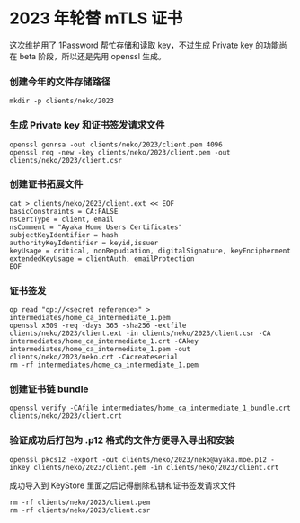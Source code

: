 # 2023 年轮替 mTLS 证书

这次维护用了 1Password 帮忙存储和读取 key，不过生成 Private key 的功能尚在 beta 阶段，所以还是先用 openssl 生成。

### 创建今年的文件存储路径

```shell
mkdir -p clients/neko/2023
```

### 生成 Private key 和证书签发请求文件

```shell
openssl genrsa -out clients/neko/2023/client.pem 4096
openssl req -new -key clients/neko/2023/client.pem -out clients/neko/2023/client.csr
```

### 创建证书拓展文件

```shell
cat > clients/neko/2023/client.ext << EOF
basicConstraints = CA:FALSE
nsCertType = client, email
nsComment = "Ayaka Home Users Certificates"
subjectKeyIdentifier = hash
authorityKeyIdentifier = keyid,issuer
keyUsage = critical, nonRepudiation, digitalSignature, keyEncipherment
extendedKeyUsage = clientAuth, emailProtection
EOF
```

### 证书签发

```shell
op read "op://<secret reference>" > intermediates/home_ca_intermediate_1.pem
openssl x509 -req -days 365 -sha256 -extfile clients/neko/2023/client.ext -in clients/neko/2023/client.csr -CA intermediates/home_ca_intermediate_1.crt -CAkey intermediates/home_ca_intermediate_1.pem -out clients/neko/2023/neko.crt -CAcreateserial
rm -rf intermediates/home_ca_intermediate_1.pem
```

### 创建证书链 bundle

``` shell
openssl verify -CAfile intermediates/home_ca_intermediate_1_bundle.crt clients/neko/2023/client.crt
```

### 验证成功后打包为 .p12 格式的文件方便导入导出和安装

```shell
openssl pkcs12 -export -out clients/neko/2023/neko@ayaka.moe.p12 -inkey clients/neko/2023/client.pem -in clients/neko/2023/client.crt
```

成功导入到 KeyStore 里面之后记得删除私钥和证书签发请求文件

```shell
rm -rf clients/neko/2023/client.pem
rm -rf clients/neko/2023/client.csr
```
